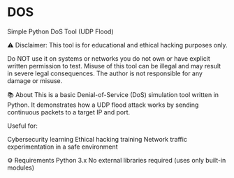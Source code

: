 # DOS
Simple Python DoS Tool (UDP Flood)

⚠️ Disclaimer: This tool is for educational and ethical hacking purposes only.

Do NOT use it on systems or networks you do not own or have explicit written permission to test.
Misuse of this tool can be illegal and may result in severe legal consequences.
The author is not responsible for any damage or misuse.

📚 About
This is a basic Denial-of-Service (DoS) simulation tool written in Python. It demonstrates how a UDP flood attack works by sending continuous packets to a target IP and port.

Useful for:

Cybersecurity learning
Ethical hacking training
Network traffic experimentation in a safe environment

⚙️ Requirements
Python 3.x
No external libraries required (uses only built-in modules)
